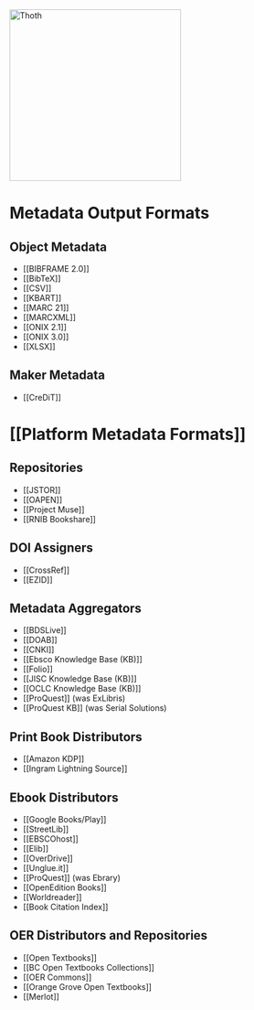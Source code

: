 <img src="https://punctumbooks.com/punctum/wp-content/uploads/2020/09/thoth-logo-latin.png" alt="Thoth" height="300" />

# Metadata Output Formats

## Object Metadata
* [[BIBFRAME 2.0]]
* [[BibTeX]]
* [[CSV]]
* [[KBART]]
* [[MARC 21]]
* [[MARCXML]]
* [[ONIX 2.1]]
* [[ONIX 3.0]]
* [[XLSX]]

## Maker Metadata

* [[CreDiT]]

# [[Platform Metadata Formats]]

## Repositories

* [[JSTOR]]
* [[OAPEN]]
* [[Project Muse]]
* [[RNIB Bookshare]]


## DOI Assigners

* [[CrossRef]]
* [[EZID]]

## Metadata Aggregators

* [[BDSLive]]
* [[DOAB]]
* [[CNKI]]
* [[Ebsco Knowledge Base (KB)]]
* [[Folio]]
* [[JISC Knowledge Base (KB)]]
* [[OCLC Knowledge Base (KB)]]
* [[ProQuest]] (was ExLibris)
* [[ProQuest KB]] (was Serial Solutions)

## Print Book Distributors

* [[Amazon KDP]]
* [[Ingram Lightning Source]]

## Ebook Distributors

* [[Google Books/Play]]
* [[StreetLib]]
* [[EBSCOhost]]
* [[Elib]]
* [[OverDrive]]
* [[Unglue.it]]
* [[ProQuest]] (was Ebrary)
* [[OpenEdition Books]]
* [[Worldreader]]
* [[Book Citation Index]]

## OER Distributors and Repositories

* [[Open Textbooks]]
* [[BC Open Textbooks Collections]]
* [[OER Commons]]
* [[Orange Grove Open Textbooks]]
* [[Merlot]]

